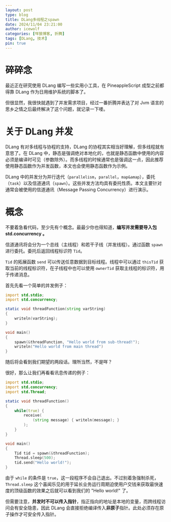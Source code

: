 ```yaml
---
layout: post
type: blog
title: DLang多线程之spawn
date: 2024/11/04 23:21:00
author: icewolf
categories: [咩狼博客, 折腾]
tags: [DLang, 技术]
pin: true
---
```


# 碎碎念
最近正在研究使用 DLang 编写一些实用小工具，在 PineappleScript 成型之前都得靠 DLang 作为日用维护系统的脚本了。

但很显然，我很快就遇到了并发需求项目，经过一番折腾并表达了对 Jvm 语言的思乡之情之后最终解决了这个问题，就记录一下喽。

# 关于 DLang 并发
DLang 有对多线程与协程的支持，DLang 的协程其实相当好理解，但多线程就有意思了。在 DLang 中，静态是强调绝对本地化的，也就是静态函数中使用的内容必须是编译时可见（参数除外）。而多线程的时候通常也是强调这一点，因此推荐使用静态函数作为并发函数，本文也会使用静态函数作为示例。

DLang 中的并发分为并行迭代（`parallelism`，`parallel`，`map&amap`），委托（`task`）以及信道通讯（`spawn`）。这些并发方法均具有委托性质。本文主要针对通常会被使用的信道通讯（Message Passing Concurrency）进行演示。

# 概念
不要着急看代码，至少先有个概念。最最少你也得知道，**编写并发需要导入包 std.concurrency 。**

信道通讯将会分为一个总线（主线程）和若干子线（并发线程）。通过函数 `spawn` 进行委托。委托后返回线程标识符 `Tid`。

`Tid` 的拓展函数 `send` 可以传送任意数据到目标线程。线程中可以通过 `thisTid` 获取当前的线程标识符，在子线程中也可以使用 `ownerTid` 获取主线程的标识符，用于传递消息。

首先先看一个简单的并发例子：

```d
import std.stdio;
import std.concurrency;

static void threadFunction(string varString)
{
    writeln(varString);
}

void main()
{
    spawn(&threadFunction, "Hello world from sub-thread!");
    writeln("Hello world from main thread")
}
```

随后将会看到我们期望的两段话。理所当然，不是咩？

很好，那么让我们再看看讯息传递的例子：

```d
import std.stdio;
import std.concurrency;
import std.Thread;

static void threadFunction()
{
    while(true) {
        receive(
            (string message) { writeln(message); }
        );
    }
}

void main()
{
    Tid tid = spawn(&threadFunction);
    Thread.sleep(500);
    tid.send("Hello world!");
}
```

由于 `while` 的条件是 `true`，这一段程序不会自己退出。不过别着急强制杀死，`Thread.sleep` 这个喜闻乐见的用于延长业务运行周期迫使用户交钱来获取最快速度的顶级函数的效果之后就可以看到我们的 "Hello world!" 了。

但需要注意，**并发时不可以传入指针**，指正指向的地址是本地的变量，而跨线程访问会有安全隐患，因此 DLang 会直接拒绝编译传入**非原子**指针。此处必须存在原子操作才可安全传入指针。
